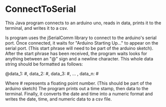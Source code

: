 # ConnectToSerial
This Java program connects to an arduino uno, reads in data, prints it to the terminal, and writes it to a csv.

Is program uses the jSerialComm library to connect to the arduino's serial port. Once connected, it waits for "Arduino Starting Up..."
to appear on the serial port. (This start phrase will need to be part of the arduino sketch). After the start phrase has been received,
the program waits looks for anything between an "@" sign and a newline character. This whole data string should be formatted as follows:

@data_1: #, data_2: #, data_3: #, ... , data_n: #

Where # represents a floating point number. (This should be part of the arduino sketch)
The program prints out a time stamp, then data to the terminal. Finally, it converts the date and time into a numeric format and 
writes the date, time, and numeric data to a csv file.
